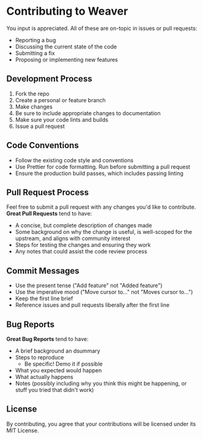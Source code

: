 # Contributing to Weaver

You input is appreciated. All of these are on-topic in issues or pull requests:

- Reporting a bug
- Discussing the current state of the code
- Submitting a fix
- Proposing or implementing new features

## Development Process

1. Fork the repo
2. Create a personal or feature branch
3. Make changes
4. Be sure to include appropriate changes to documentation
5. Make sure your code lints and builds
6. Issue a pull request

## Code Conventions

- Follow the existing code style and conventions
- Use Prettier for code formatting. Run before submitting a pull request
- Ensure the production build passes, which includes passing linting

## Pull Request Process

Feel free to submit a pull request with any changes you'd like to contribute. **Great Pull Requests** tend to have:

- A concise, but complete description of changes made
- Some background on why the change is useful, is well-scoped for the upstream, and aligns with community interest
- Steps for testing the changes and ensuring they work
- Any notes that could assist the code review process

## Commit Messages

- Use the present tense ("Add feature" not "Added feature")
- Use the imperative mood ("Move cursor to..." not "Moves cursor to...")
- Keep the first line brief
- Reference issues and pull requests liberally after the first line

## Bug Reports

**Great Bug Reports** tend to have:

- A brief background an dsummary
- Steps to reproduce
    - Be specific! Demo it if possible
- What you expected would happen
- What actually happens
- Notes (possibly including why you think this might be happening, or stuff you tried that didn't work)

## License

By contributing, you agree that your contributions will be licensed under its MIT License.
